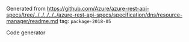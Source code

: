 Generated from https://github.com/Azure/azure-rest-api-specs/tree/../../../../../azure-rest-api-specs/specification/dns/resource-manager/readme.md tag: `package-2018-05`

Code generator 


